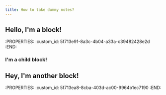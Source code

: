 ```yaml
---
title: How to take dummy notes?
---
```


## Hello, I'm a block!
:PROPERTIES:
:custom_id: 5f713e91-8a3c-4b04-a33a-c39482428e2d
:END:
### I'm a child block!
## Hey, I'm another block!
:PROPERTIES:
:custom_id: 5f713ea8-8cba-403d-ac00-9964b1ec7190
:END:
